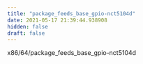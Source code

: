 ```yaml
---
title: "package_feeds_base_gpio-nct5104d"
date: 2021-05-17 21:39:44.938908
hidden: false
draft: false
---
```


x86/64/package_feeds_base_gpio-nct5104d

